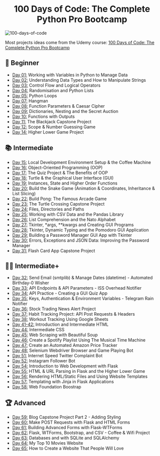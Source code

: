 <h1 align="center">100 Days of Code: The Complete Python Pro Bootcamp
</h1>

![100-days-of-code](https://user-images.githubusercontent.com/98851253/155425637-9ac7250e-52a3-429a-a679-ac619f5ff6ea.gif)

Most projects ideas come from the Udemy course: [100 Days of Code: The Complete Python Pro Bootcamp](https://www.udemy.com/course/100-days-of-code/)

## 🔰 Beginner 
- [Day 01:](day-001) Working with Variables in Python to Manage Data
- [Day 02:](day-002) Understanding Data Types and How to Manipulate Strings
- [Day 03:](day-003) Control Flow and Logical Operators
- [Day 04:](day-004) Randomisation and Python Lists
- [Day 05:](day-005) Python Loops
- [Day 07:](day-007) Hangman
- [Day 08:](day-008) Function Parameters & Caesar Cipher
- [Day 09:](day-009) Dictionaries, Nesting and the Secret Auction
- [Day 10:](day-010) Functions with Outputs
- [Day 11:](day-011) The Blackjack Capstone Project
- [Day 12:](day-012) Scope & Number Guessing Game
- [Day 14:](day-014) Higher Lower Game Project

## 📚 Intermediate
- [Day 15:](day-015) Local Development Environment Setup & the Coffee Machine
- [Day 16:](day-016) Object-Oriented Programming (OOP)
- [Day 17:](day-017) The Quiz Project & The Benefits of OOP
- [Day 18:](day-018) Turtle & the Graphical User Interface (GUI)
- [Day 19:](day-019) Instances, State and Higher Order Functions
- [Day 20:](day-020-021) Build the Snake Game (Animation & Coordinates, Inheritance & List Slicing)
- [Day 22:](day-022) Build Pong: The Famous Arcade Game
- [Day 23:](day-023) The Turtle Crossing Capstone Project
- [Day 24:](day-024) Files, Directories and Paths
- [Day 25:](day-025) Working with CSV Data and the Pandas Library
- [Day 26:](day-026) List Comprehension and the Nato Alphabet
- [Day 27:](day-027) Tkinter, *args, **kwargs and Creating GUI Programs
- [Day 28:](day-028) Tkinter, Dynamic Typing and the Pomodoro GUI Application
- [Day 29:](day-029) Building a Password Manager GUI App with Tkinter
- [Day 30:](day-030) Errors, Exceptions and JSON Data: Improving the Password Manager
- [Day 31:](day-031) Flash Card App Capstone Project

## 👨‍💻 Intermediate+
- [Day 32:](day-032) Send Email (smtplib) & Manage Dates (datetime) - Automated Birthday-0 Wisher
- [Day 33:](day-033) API Endpoints & API Parameters - ISS Overhead Notifier
- [Day 34:](day-034) API Practice - Creating a GUI Quiz App
- [Day 35:](day-035) Keys, Authentication & Environment Variables - Telegram Rain Notifier
- [Day 36:](day-036) Stock Trading News Alert Project
- [Day 37:](day-037) Habit Tracking Project: API Post Requests & Headers
- [Day 38:](day-038) Workout Tracking Using Google Sheets
- [Day 41-42:](day-041-042) Introduction and Intermediate HTML
- [Day 44:](day-044) Intermediate CSS
- [Day 45:](day-045) Web Scraping with Beautiful Soup
- [Day 46:](day-046) Create a Spotify Playlist Using The Musical Time Machine
- [Day 47:](day-047) Create an Automated Amazon Price Tracker
- [Day 48:](day-048) Selenium Webdriver Browser and Game Playing Bot
- [Day 51:](day-051) Internet Speed Twitter Complaint Bot
- [Day 52:](day-052) Instagram Follower Bot
- [Day 54:](day-054) Introduction to Web Development with Flask
- [Day 55:](day-055) HTML & URL Parsing in Flask and the Higher Lower Game
- [Day 56:](day-056) Rendering HTML/Static Files and Using Website Templates
- [Day 57:](day-057) Templating with Jinja in Flask Applications
- [Day 58:](day-058) Web Foundation Boostrap

## 🏆 Advanced
- [Day 59:](day-059) Blog Capstone Project Part 2 - Adding Styling
- [Day 60:](day-060) Make POST Requests with Flask and HTML Forms
- [Day 61:](day-061) Building Advanced Forms with Flask-WTForms
- [Day 62:](day-062) Flask, WTForms, Bootstrap, and CSV - Coffee & Wifi Project
- [Day 63:](day-063) Databases and with SQLite and SQLAlchemy
- [Day 64:](day-064) My Top 10 Movies Website
- [Day 65:](day-065) How to Create a Website That People Will Love
